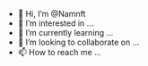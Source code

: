 - 👋 Hi, I’m @Namnft
- 👀 I’m interested in ...
- 🌱 I’m currently learning ...
- 💞️ I’m looking to collaborate on ...
- 📫 How to reach me ...

<!---
Namnft/Namnft is a ✨ special ✨ repository because its `README.md` (this file) appears on your GitHub profile.
You can click the Preview link to take a look at your changes.
--->
